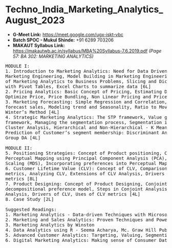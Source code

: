 # Techno_India_Marketing_Analytics_August_2023

* **G-Meet Link:** https://meet.google.com/ugx-iskt-vbc
* **Batch SPOC - Mukul Shinde:** +91 6289 703206
* **MAKAUT Syllabus Link:** https://makautwb.ac.in/syllabus/MBA%20Syllabus-7.6.2019.pdf *(Page 57: BA 302: MARKETING ANALYTICS)*

<pre>
MODULE I:
1. Introduction to Marketing Analytics: Need for Data Driven Marketing Approach,
Marketing Engineering, Model Building in Marketing Engineering, Basic Principles
of Marketing Analytics to Business Problems, Slicing and Dicing Marketing data
with Pivot Tables, Excel Charts to summarize data [6L]
2. Pricing Analytics: Basic Concept of Pricing, Estimating Demand Curves and
Optimize Price, Price Bundling, Non Linear Pricing and Price Skimming [6L]
3. Marketing Forecasting: Simple Regression and Correlation, Multiple Regression to
forecast sales, Modeling trend and Seasonality, Ratio to Moving Average Method,
Winter’s Method [4L]
4. Strategic Marketing Analytics: The STP framework, Value generation through STP
framework, Managing the segmentation process, Segmentation in Real world:
Cluster Analysis, Hierarchical and Non-Hierarchical - K Means Clustering,
Prediction of Customer’s segment membership: Discriminant Analysis (DA), two
Group DA [4L]
  
MODULE II:
5. Positioning Strategies: Concept of Product positioning, Conduct a Positioning Study,
Perceptual Mapping using Principal Component Analysis (PCA), Multidimensional
Scaling (MDS), Incorporating preferences into Perceptual Maps [6L]
6. Customer Lifetime Value (CLV): Concept of CLV, Comparison of CLV with related
metrics, Analyzing CLV, Extensions of CLV Analysis, Drivers of CLV, Uses of CLV
metrics [8L]
7. Product Designing: Concept of Product Designing, Conjoint Analysis as a
decompositional preference model, Steps in Conjoint Analysis, Uses of Conjoint
Analysis, Drivers of CLV, Uses of CLV metrics [4L]
8. Case Study [2L]

Suggested Readings:
1. Marketing Analytics - Data-driven Techniques with Microsoft Excel by Wayne L. Winston
2. Marketing and Sales Analytics: Proven Techniques and Powerful Applications from Industry Leaders by Cesar A. Brea
3. Marketing Analytics by Winston
4. Data Analytics using R - Seema Acharya, Mc. Graw Hill Publication
5. Advanced Customer Analytics: Targeting, Valuing, Segmenting and Loyalty Techniques’ Mike Grigsby
6. Digital Marketing Analytics: Making sense of Consumer Data in digital world, Chuck Hemann, Ken Burbary; Que Publishing 
</pre>
